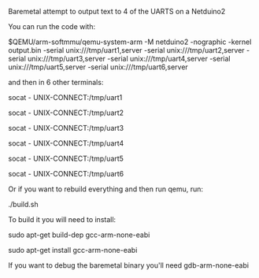 Baremetal attempt to output text to 4 of the UARTS on a Netduino2 

You can run the code with: 

$QEMU/arm-softmmu/qemu-system-arm -M netduino2 -nographic -kernel output.bin -serial unix:///tmp/uart1,server -serial unix:///tmp/uart2,server -serial unix:///tmp/uart3,server -serial unix:///tmp/uart4,server -serial unix:///tmp/uart5,server -serial unix:///tmp/uart6,server

and then in 6 other terminals:

socat - UNIX-CONNECT:/tmp/uart1

socat - UNIX-CONNECT:/tmp/uart2

socat - UNIX-CONNECT:/tmp/uart3

socat - UNIX-CONNECT:/tmp/uart4

socat - UNIX-CONNECT:/tmp/uart5

socat - UNIX-CONNECT:/tmp/uart6

Or if you want to rebuild everything and then run qemu, run:

./build.sh

To build it you will need to install:

sudo apt-get build-dep gcc-arm-none-eabi

sudo apt-get install gcc-arm-none-eabi

If you want to debug the baremetal binary you'll need gdb-arm-none-eabi
